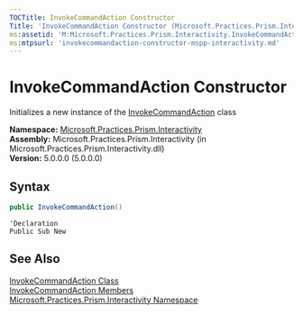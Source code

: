 ```yaml
---
TOCTitle: InvokeCommandAction Constructor
Title: 'InvokeCommandAction Constructor (Microsoft.Practices.Prism.Interactivity)'
ms:assetid: 'M:Microsoft.Practices.Prism.Interactivity.InvokeCommandAction.\#ctor'
ms:mtpsurl: 'invokecommandaction-constructor-mspp-interactivity.md'
---
```


# InvokeCommandAction Constructor

Initializes a new instance of the [InvokeCommandAction](/patterns-practices/reference/invokecommandaction-class-mspp-interactivity) class

**Namespace:** [Microsoft.Practices.Prism.Interactivity](/patterns-practices/reference/mspp-interactivity-namespace)  
**Assembly:** Microsoft.Practices.Prism.Interactivity (in Microsoft.Practices.Prism.Interactivity.dll)  
**Version:** 5.0.0.0 (5.0.0.0)

## Syntax

```C#
public InvokeCommandAction()
```

```VB
'Declaration
Public Sub New
```

## See Also

[InvokeCommandAction Class](/patterns-practices/reference/invokecommandaction-class-mspp-interactivity)  
[InvokeCommandAction Members](/patterns-practices/reference/invokecommandaction-members-mspp-interactivity)  
[Microsoft.Practices.Prism.Interactivity Namespace](/patterns-practices/reference/mspp-interactivity-namespace)